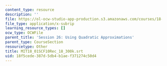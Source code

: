 ```yaml
---
content_type: resource
description: ''
file: https://ol-ocw-studio-app-production.s3.amazonaws.com/courses/18-01sc-single-variable-calculus-fall-2010/18f5cede387d5db4b1aef371274c50d4_MIT18_01SCF10Rec_18_300k.vtt
file_type: application/x-subrip
learning_resource_types: []
ocw_type: OCWFile
parent_title: 'Session 26: Using Quadratic Approximations'
parent_type: CourseSection
resourcetype: Other
title: MIT18_01SCF10Rec_18_300k.srt
uid: 18f5cede-387d-5db4-b1ae-f371274c50d4
---
```

